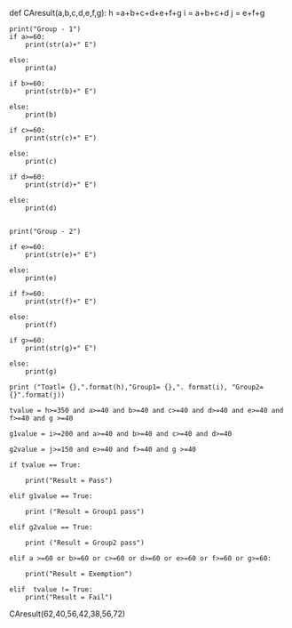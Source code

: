 def CAresult(a,b,c,d,e,f,g):
    h =a+b+c+d+e+f+g
    i = a+b+c+d
    j = e+f+g

    print("Group - 1")
    if a>=60:
        print(str(a)+" E")
    
    else:
        print(a)
    
    if b>=60:
        print(str(b)+" E")
    
    else:
        print(b)
    
    if c>=60:
        print(str(c)+" E")
    
    else:
        print(c)
    
    if d>=60:
        print(str(d)+" E")
    
    else:
        print(d)
    
    
    print("Group - 2")

    if e>=60:
        print(str(e)+" E")
    
    else:
        print(e)
    
    if f>=60:
        print(str(f)+" E")
    
    else:
        print(f)
    
    if g>=60:
        print(str(g)+" E")
    
    else:
        print(g)

    print ("Toatl= {},".format(h),"Group1= {},". format(i), "Group2= {}".format(j))

    tvalue = h>=350 and a>=40 and b>=40 and c>=40 and d>=40 and e>=40 and f>=40 and g >=40

    g1value = i>=200 and a>=40 and b>=40 and c>=40 and d>=40

    g2value = j>=150 and e>=40 and f>=40 and g >=40

    if tvalue == True:
    
        print("Result = Pass")
    
    elif g1value == True:
    
        print ("Result = Group1 pass")
    
    elif g2value == True:
    
        print ("Result = Group2 pass")
    
    elif a >=60 or b>=60 or c>=60 or d>=60 or e>=60 or f>=60 or g>=60:

        print("Result = Exemption")
    
    elif  tvalue != True:
        print("Result = Fail")

CAresult(62,40,56,42,38,56,72)
    


